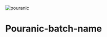 ![pouranic](https://user-images.githubusercontent.com/45108418/123461766-4aa14780-d60b-11eb-9eff-4ccc888fa743.PNG)
# Pouranic-batch-name

